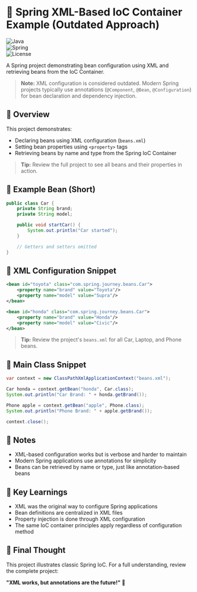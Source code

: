 # 🌱 Spring XML-Based IoC Container Example (Outdated Approach)

![Java](https://img.shields.io/badge/Java-17-blue)  
![Spring](https://img.shields.io/badge/Spring-7.0.0--M9-green)  
![License](https://img.shields.io/badge/License-MIT-yellow)

A Spring project demonstrating bean configuration using XML and retrieving beans from the IoC Container.

> **Note:** XML configuration is considered outdated. Modern Spring projects typically use annotations (`@Component`, `@Bean`, `@Configuration`) for bean declaration and dependency injection.

## 📖 Overview

This project demonstrates:
- Declaring beans using XML configuration (`beans.xml`)
- Setting bean properties using `<property>` tags
- Retrieving beans by name and type from the Spring IoC Container

> **Tip:** Review the full project to see all beans and their properties in action.

## 🧩 Example Bean (Short)

```java
public class Car {
    private String brand;
    private String model;

    public void startCar() {
        System.out.println("Car started");
    }

    // Getters and setters omitted
}
```

## 🧩 XML Configuration Snippet

```xml
<bean id="toyota" class="com.spring.journey.beans.Car">
    <property name="brand" value="Toyota"/>
    <property name="model" value="Supra"/>
</bean>

<bean id="honda" class="com.spring.journey.beans.Car">
    <property name="brand" value="Honda"/>
    <property name="model" value="Civic"/>
</bean>
```

> **Tip:** Review the project's `beans.xml` for all Car, Laptop, and Phone beans.

## 🧩 Main Class Snippet

```java
var context = new ClassPathXmlApplicationContext("beans.xml");

Car honda = context.getBean("honda", Car.class);
System.out.println("Car Brand: " + honda.getBrand());

Phone apple = context.getBean("apple", Phone.class);
System.out.println("Phone Brand: " + apple.getBrand());

context.close();
```

## 🚧 Notes

- XML-based configuration works but is verbose and harder to maintain
- Modern Spring applications use annotations for simplicity
- Beans can be retrieved by name or type, just like annotation-based beans

## 🎯 Key Learnings

- XML was the original way to configure Spring applications
- Bean definitions are centralized in XML files
- Property injection is done through XML configuration
- The same IoC container principles apply regardless of configuration method

## 💬 Final Thought

This project illustrates classic Spring IoC. For a full understanding, review the complete project:

**"XML works, but annotations are the future!"** 🌱